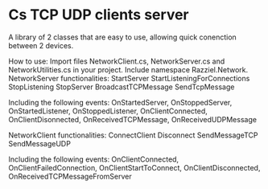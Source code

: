 # Cs TCP UDP clients server
 A library of 2 classes that are easy to use, allowing quick conenction between 2 devices.
 
 How to use:
Import files NetworkClient.cs, NetworkServer.cs and NetworkUtilities.cs in your project.
Include namespace Razziel.Network.
NetworkServer functionalities:
  StartServer
  StartListeningForConnections
  StopListening
  StopServer
  BroadcastTCPMessage
  SendTcpMessage
  
  Including the following events: OnStartedServer, OnStoppedServer, OnStartedListener, OnStoppedListener, OnClientConnected,
  OnClientDisonnected, OnReceivedTCPMessage, OnReceivedUDPMessage

NetworkClient functionalities:
  ConnectClient
  Disconnect
  SendMessageTCP
  SendMessageUDP
  
  Including the following events: OnClientConnected, OnClientFailedConnection, OnClientStartToConnect, OnClientDisconnected, OnReceivedTCPMessageFromServer
